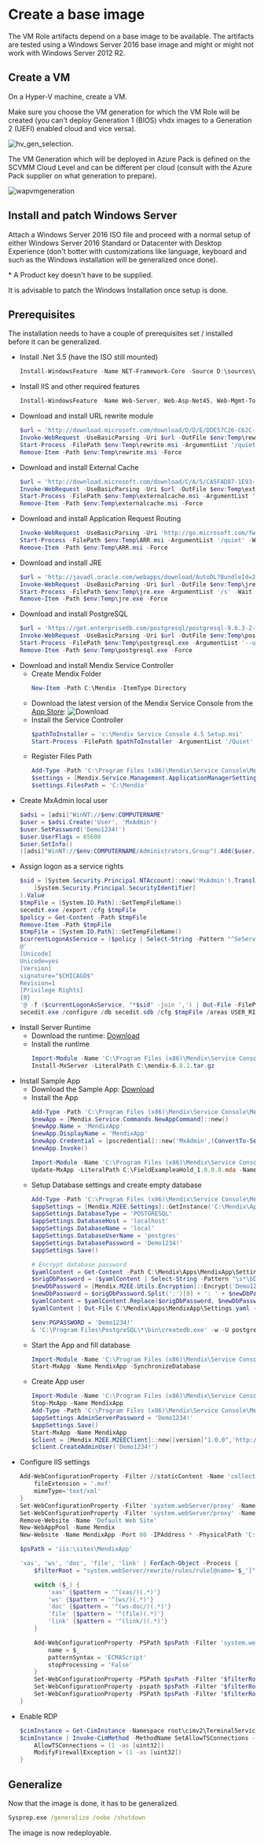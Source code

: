 # Create a base image

The VM Role artifacts depend on a base image to be available. The artifacts are tested using a Windows Server 2016 base image and might or might not work with Windows Server 2012 R2.

## Create a VM

On a Hyper-V machine, create a VM.

Make sure you choose the VM generation for which the VM Role will be created (you can't deploy Generation 1 (BIOS) vhdx images to a Generation 2 (UEFI) enabled cloud and vice versa).

![hv_gen_selection](Images/hvgenselection.png).

The VM Generation which will be deployed in Azure Pack is defined on the SCVMM Cloud Level and can be different per cloud (consult with the Azure Pack supplier on what generation to prepare).

![wapvmgeneration](Images/wapvmgeneration.png)

## Install and patch Windows Server

Attach a Windows Server 2016 ISO file and proceed with a normal setup of either Windows Server 2016 Standard or Datacenter with Desktop Experience (don't botter with customizations like language, keyboard and such as the Windows installation will be generalized once done).

\* A Product key doesn't have to be supplied.

It is advisable to patch the Windows Installation once setup is done.

## Prerequisites

The installation needs to have a couple of prerequisites set / installed before it can be generalized.

* Install .Net 3.5 (have the ISO still mounted)
  ```powershell
  Install-WindowsFeature -Name NET-Framework-Core -Source D:\sources\sxs\
  ```
* Install IIS and other required features
  ```powershell
  Install-WindowsFeature -Name Web-Server, Web-Asp-Net45, Web-Mgmt-Tools
  ```
* Download and install URL rewrite module
  ```powershell
  $url = 'http://download.microsoft.com/download/D/D/E/DDE57C26-C62C-4C59-A1BB-31D58B36ADA2/rewrite_amd64_en-US.msi'
  Invoke-WebRequest -UseBasicParsing -Uri $url -OutFile $env:Temp\rewrite.msi
  Start-Process -FilePath $env:Temp\rewrite.msi -ArgumentList '/quiet' -Wait
  Remove-Item -Path $env:Temp\rewrite.msi -Force
  ```
* Download and install External Cache
  ```powershell
  $url = 'http://download.microsoft.com/download/C/A/5/CA5FAD87-1E93-454A-BB74-98310A9C523C/ExternalDiskCache_amd64.msi'
  Invoke-WebRequest -UseBasicParsing -Uri $url -OutFile $env:Temp\externalcache.msi
  Start-Process -FilePath $env:Temp\externalcache.msi -ArgumentList '/quiet' -Wait
  Remove-Item -Path $env:Temp\externalcache.msi -Force
  ```
* Download and install Application Request Routing
  ```powershell
  Invoke-WebRequest -UseBasicParsing -Uri 'http://go.microsoft.com/fwlink/?LinkID=615136' -OutFile $env:Temp\ARR.msi
  Start-Process -FilePath $env:Temp\ARR.msi -ArgumentList '/quiet' -Wait
  Remove-Item -Path $env:Temp\ARR.msi -Force
  ```
* Download and install JRE
  ```powershell
  $url = 'http://javadl.oracle.com/webapps/download/AutoDL?BundleId=220315_d54c1d3a095b4ff2b6607d096fa80163'
  Invoke-WebRequest -UseBasicParsing -Uri $url -OutFile $env:Temp\jre.exe
  Start-Process -FilePath $env:Temp\jre.exe -ArgumentList '/s' -Wait
  Remove-Item -Path $env:Temp\jre.exe -Force
  ```
* Download and install PostgreSQL
  ```powershell
  $url = 'https://get.enterprisedb.com/postgresql/postgresql-9.6.3-2-windows-x64.exe'
  Invoke-WebRequest -UseBasicParsing -Uri $url -OutFile $env:Temp\postgresql.exe
  Start-Process -FilePath $env:Temp\postgresql.exe -ArgumentList '--unattendedmodeui none --mode unattended --superpassword "Demo1234!"' -Wait
  Remove-Item -Path $env:Temp\postgresql.exe -Force
  ```
* Download and install Mendix Service Controller
  * Create Mendix Folder
    ```powershell
    New-Item -Path C:\Mendix -ItemType Directory
    ```
  * Download the latest version of the Mendix Service Console from the [App Store](https://appstore.home.mendix.com/link/modelers):
  ![Download](Images/service_console_download.png)
  * Install the Service Controller
    ```powershell
    $pathToInstaller = 'c:\Mendix Service Console 4.5 Setup.msi'
    Start-Process -FilePath $pathToInstaller -ArgumentList '/Quiet' -Wait
    ```
  * Register Files Path
    ```powershell
    Add-Type -Path 'C:\Program Files (x86)\Mendix\Service Console\Mendix.Service.Management.dll'
    $settings = [Mendix.Service.Management.ApplicationManagerSettings]::new()
    $settings.FilesPath = 'C:\Mendix'
    ```
* Create MxAdmin local user
  ```powershell
  $adsi = [adsi]"WinNT://$env:COMPUTERNAME"
  $user = $adsi.Create('User', 'MxAdmin')
  $user.SetPassword('Demo1234!')
  $user.UserFlags = 65600
  $user.SetInfo()
  ([adsi]"WinNT://$env:COMPUTERNAME/Administrators,Group").Add($user.Path)
  ```
* Assign logon as a service rights
  ```powershell
  $sid = [System.Security.Principal.NTAccount]::new('MxAdmin').Translate(
      [System.Security.Principal.SecurityIdentifier]
  ).Value
  $tmpFile = [System.IO.Path]::GetTempFileName()
  secedit.exe /export /cfg $tmpFile
  $policy = Get-Content -Path $tmpFile
  Remove-Item -Path $tmpFile
  $tmpFile = [System.IO.Path]::GetTempFileName()
  $currentLogonAsService = ($policy | Select-String -Pattern "^SeServiceLogonRight.*").ToString()
  @'
  [Unicode]
  Unicode=yes
  [Version]
  signature="$CHICAGO$"
  Revision=1
  [Privilege Rights]
  {0}
  '@ -f ($currentLogonAsService, "*$sid" -join ',') | Out-File -FilePath $tmpFile -Encoding unicode
  secedit.exe /configure /db secedit.sdb /cfg $tmpFile /areas USER_RIGHTS
  ```
* Install Server Runtime
  * Download the runtime: [Download]()
  * Install the runtime
    ```powershell
    Import-Module -Name 'C:\Program Files (x86)\Mendix\Service Console\Mendix.Service.Commands.dll'
    Install-MxServer -LiteralPath C:\mendix-6.8.1.tar.gz
    ```
* Install Sample App
  * Download the Sample App: [Download]()
  * Install the App
    ```powershell
    Add-Type -Path 'C:\Program Files (x86)\Mendix\Service Console\Mendix.Service.Commands.dll'
    $newApp = [Mendix.Service.Commands.NewAppCommand]::new()
    $newApp.Name = 'MendixApp'
    $newApp.DisplayName = 'MendixApp'
    $newApp.Credential = [pscredential]::new('MxAdmin',(ConvertTo-SecureString -String 'Demo1234!' -AsPlainText -Force))
    $newApp.Invoke()

    Import-Module -Name 'C:\Program Files (x86)\Mendix\Service Console\Mendix.Service.Commands.dll'
    Update-MxApp -LiteralPath C:\FieldExampleaHold_1.0.0.8.mda -Name MendixApp
    ```
  * Setup Database settings and create empty database
    ```powershell
    Add-Type -Path 'C:\Program Files (x86)\Mendix\Service Console\Mendix.M2EE.dll'
    $appSettings = [Mendix.M2EE.Settings]::GetInstance('C:\Mendix\Apps\MendixApp')
    $appSettings.DatabaseType = 'POSTGRESQL'
    $appSettings.DatabaseHost = 'localhost'
    $appSettings.DatabaseName = 'local'
    $appSettings.DatabaseUserName = 'postgres'
    $appSettings.DatabasePassword = 'Demo1234!'
    $appSettings.Save()

    # Encrypt database password
    $yamlContent = Get-Content -Path C:\Mendix\Apps\MendixApp\Settings.yaml
    $origDbPassword = ($yamlContent | Select-String -Pattern "\s*\bDatabasePassword:.*").ToString()
    $newDbPassword = [Mendix.M2EE.Utils.Encryption]::Encrypt('Demo1234!','MxAdmin',{[string]'Demo1234!'})
    $newDbPassword = $origDbPassword.Split(':')[0] + ': ' + $newDbPassword
    $yamlContent = $yamlContent.Replace($origDbPassword, $newDbPassword)
    $yamlContent | Out-File C:\Mendix\Apps\MendixApp\Settings.yaml -Encoding utf8 -Force

    $env:PGPASSWORD = 'Demo1234!'
    & 'C:\Program Files\PostgreSQL\*\bin\createdb.exe' -w -U postgres local
    ```
  * Start the App and fill database
    ```powershell
    Import-Module -Name 'C:\Program Files (x86)\Mendix\Service Console\Mendix.Service.Commands.dll'
    Start-MxApp -Name MendixApp -SynchronizeDatabase
    ```
  * Create App user
    ```powershell
    Import-Module -Name 'C:\Program Files (x86)\Mendix\Service Console\Mendix.Service.Commands.dll'
    Stop-MxApp -Name MendixApp
    Add-Type -Path 'C:\Program Files (x86)\Mendix\Service Console\Mendix.M2EE.dll'
    $appSettings.AdminServerPassword = 'Demo1234!'
    $appSettings.Save()
    Start-MxApp -Name MendixApp
    $client = [Mendix.M2EE.M2EEClient]::new([version]"1.0.0",'http://localhost:8090/','Demo1234!')
    $client.CreateAdminUser('Demo1234!')
    ```
* Configure IIS settings
  ```powershell
  Add-WebConfigurationProperty -Filter //staticContent -Name 'collection' -Value @{
      fileExtension = '.mxf'
      mimeType='text/xml'
  }
  Set-WebConfigurationProperty -Filter 'system.webServer/proxy' -Name 'enabled' -Value 'True'
  Set-WebConfigurationProperty -Filter 'system.webServer/proxy' -Name 'preserveHostHeader' -Value 'True'
  Remove-Website -Name 'Default Web Site'
  New-WebAppPool -Name Mendix
  New-Website -Name MendixApp -Port 80 -IPAddress * -PhysicalPath 'C:\Mendix\Apps\MendixApp\Project\web' -ApplicationPool 'Mendix'

  $psPath = 'iis:\sites\MendixApp'

  'xas', 'ws', 'doc', 'file', 'link' | ForEach-Object -Process {
      $filterRoot = "system.webServer/rewrite/rules/rule[@name='$_']"

      switch ($_) {
          'xas' {$pattern = '^(xas/)(.*)'}
          'ws' {$pattern = '^(ws/)(.*)'}
          'doc' {$pattern = '^(ws-doc/)(.*)'}
          'file' {$pattern = '^(file)(.*)'}
          'link' {$pattern = '^(link/)(.*)'}
      }

      Add-WebConfigurationProperty -PSPath $psPath -Filter 'system.webServer/rewrite/rules' -Name '.' -Value @{
          name = $_
          patternSyntax = 'ECMAScript'
          stopProcessing = 'False'
      }
      Set-WebConfigurationProperty -PSPath $psPath -Filter "$filterRoot/match" -Name 'url' -Value $pattern
      Set-WebConfigurationProperty -pspath $psPath -Filter "$filterRoot/action" -Name 'type' -Value 'Rewrite'
      Set-WebConfigurationProperty -PSPath $psPath -Filter "$filterRoot/action" -Name 'url' -Value 'http://localhost:8080/{R:1}{R:2}'
  }
  ```
* Enable RDP
  ```powershell
  $cimInstance = Get-CimInstance -Namespace root\cimv2\TerminalServices -ClassName Win32_TerminalServiceSetting
  $cimInstance | Invoke-CimMethod -MethodName SetAllowTSConnections -Arguments @{
      AllowTSConnections = (1 -as [uint32])
      ModifyFirewallException = (1 -as [uint32])
  }
  ```

## Generalize

Now that the image is done, it has to be generalized.

```cmd
Sysprep.exe /generalize /oobe /shutdown
```

The image is now redeployable.
